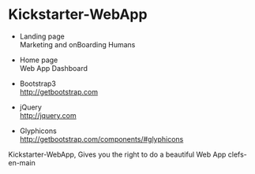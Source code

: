 # Kickstarter-WebApp

- Landing page  
		Marketing and onBoarding Humans


- Home page  
    Web App Dashboard


- Bootstrap3   
    http://getbootstrap.com


- jQuery  
    http://jquery.com


- Glyphicons   
    http://getbootstrap.com/components/#glyphicons


Kickstarter-WebApp, Gives you the right to do a beautiful Web App clefs-en-main
